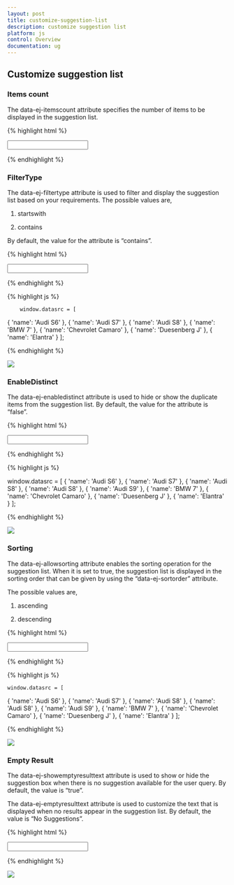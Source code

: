 ```yaml
---
layout: post
title: customize-suggestion-list
description: customize suggestion list
platform: js
control: Overview
documentation: ug
---
```


## Customize suggestion list

### Items count

The data-ej-itemscount attribute specifies the number of items to be displayed in the suggestion list.

{% highlight html %}

<input id="autocomplete_sample" data-role="ejmautocomplete" data-ej-itemscount=2 data-ej-datasource="window.datasrc" data-ej-fields-text="name" />         


{% endhighlight %}


### FilterType

The data-ej-filtertype attribute is used to filter and display the suggestion list based on your requirements. The possible values are, 

1. startswith

2. contains

By default, the value for the attribute is “contains”.

{% highlight html %}

<input id="autocomplete_sample" data-role="ejmautocomplete" data-ej-datasource="window.datasrc" data-ej-filtertype="contains" data-ej-fields-text="name" />


{% endhighlight %}



{% highlight js %}

        window.datasrc = [
{ 'name': 'Audi S6' },
{ 'name': 'Audi S7' },
    { 'name': 'Audi S8' },
{ 'name': 'BMW 7' },
{ 'name': 'Chevrolet Camaro' },
{ 'name': 'Duesenberg J' },
{ 'name': 'Elantra' }
        ];


{% endhighlight %}

![](Customize-suggestion-list_images\filtertype_img1.png)



### EnableDistinct

The data-ej-enabledistinct attribute is used to hide or show the duplicate items from the suggestion list. By default, the value for the attribute is “false”.

{% highlight html %}

<input id="autocomplete_sample" data-role="ejmautocomplete" data-ej-enabledistinct="false" data-ej-datasource="window.datasrc" data-ej-fields-text="name" />


{% endhighlight %}



{% highlight js %}

  window.datasrc = [
{ 'name': 'Audi S6' },
    { 'name': 'Audi S7' },
    { 'name': 'Audi S8' },
    { 'name': 'Audi S8' },
    { 'name': 'Audi S9' },
{ 'name': 'BMW 7' },
{ 'name': 'Chevrolet Camaro' },
{ 'name': 'Duesenberg J' },
{ 'name': 'Elantra' }
];


{% endhighlight %}

![](Customize-suggestion-list_images\enabledistinct_img1.png)



### Sorting 

The data-ej-allowsorting attribute enables the sorting operation for the suggestion list. When it is set to true, the suggestion list is displayed in the sorting order that can be given by using the “data-ej-sortorder” attribute.

The possible values are,

1. ascending

2. descending



{% highlight html %}

<input id="autocomplete_sample" data-role="ejmautocomplete" data-ej-sortorder="descending" data-ej-allowsorting="true" data-ej-datasource="window.datasrc" data-ej-fields-text="name" />


{% endhighlight %}



{% highlight js %}

    window.datasrc = [
{ 'name': 'Audi S6' },
    { 'name': 'Audi S7' },
    { 'name': 'Audi S8' },
    { 'name': 'Audi S8' },
    { 'name': 'Audi S9' },
{ 'name': 'BMW 7' },
{ 'name': 'Chevrolet Camaro' },
{ 'name': 'Duesenberg J' },
{ 'name': 'Elantra' }
];


{% endhighlight %}


![](Customize-suggestion-list_images\sorting-_img1.png)

### Empty Result

The data-ej-showemptyresulttext attribute is used to show or hide the suggestion box when there is no suggestion available for the user query. By default, the value is “true”.

The data-ej-emptyresulttext attribute is used to customize the text that is displayed when no results appear in the suggestion list. By default, the value is “No Suggestions”.



{% highlight html %}

<input id="autocomplete_sample" data-role="ejmautocomplete" data-ej-showemptyresulttext="true" data-ej-emptyresulttext="No Values available" data-ej-datasource="window.datasrc" data-ej-fields-text="name" />


{% endhighlight %}



![](Customize-suggestion-list_images\emptyresultempty-result_img1.png)

